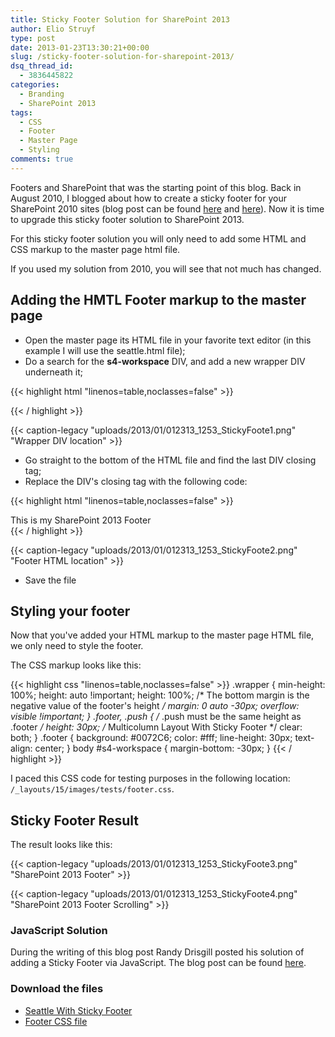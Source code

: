 ```yaml
---
title: Sticky Footer Solution for SharePoint 2013
author: Elio Struyf
type: post
date: 2013-01-23T13:30:21+00:00
slug: /sticky-footer-solution-for-sharepoint-2013/
dsq_thread_id:
  - 3836445822
categories:
  - Branding
  - SharePoint 2013
tags:
  - CSS
  - Footer
  - Master Page
  - Styling
comments: true
---
```


Footers and SharePoint that was the starting point of this blog. Back in August 2010, I blogged about how to create a sticky footer for your SharePoint 2010 sites (blog post can be found [here](https://www.eliostruyf.com/v4-master-with-sticky-footer-and-docked-ribbon/) and [here](http://eliostruyf.com/v4-master-sticky-footer-with-undocked-ribbon/)). Now it is time to upgrade this sticky footer solution to SharePoint 2013.

For this sticky footer solution you will only need to add some HTML and CSS markup to the master page html file.

If you used my solution from 2010, you will see that not much has changed.

## Adding the HMTL Footer markup to the master page

*   Open the master page its HTML file in your favorite text editor (in this example I will use the seattle.html file);
*   Do a search for the **s4-workspace** DIV, and add a new wrapper DIV underneath it;


{{< highlight html "linenos=table,noclasses=false" >}}
<!-- =Wrapper -->
<div class="wrapper">
{{< / highlight >}}


{{< caption-legacy "uploads/2013/01/012313_1253_StickyFoote1.png" "Wrapper DIV location" >}}

*   Go straight to the bottom of the HTML file and find the last DIV closing tag;
*   Replace the DIV's closing tag with the following code:


{{< highlight html "linenos=table,noclasses=false" >}}
    <!-- =Push is needed for the footer to be correctly placed on the page. ms-dialogHidden used to hide it in the dialogs. -->
    <div class="push ms-dialogHidden"></div>
  </div>
  <!-- =Footer: ms-dialogHidden used to hide it in the dialogs. -->
  <div class="footer ms-dialogHidden">
    <span>This is my SharePoint 2013 Footer</span>
  </div>
</div>
{{< / highlight >}}


{{< caption-legacy "uploads/2013/01/012313_1253_StickyFoote2.png" "Footer HTML location" >}}

*   Save the file

## Styling your footer

Now that you've added your HTML markup to the master page HTML file, we only need to style the footer.

The CSS markup looks like this:

{{< highlight css "linenos=table,noclasses=false" >}}
.wrapper {
  min-height: 100%;
  height: auto !important;
  height: 100%;
  /* The bottom margin is the negative value of the footer's height */
  margin: 0 auto -30px;
  overflow: visible !important;
}
.footer, .push {
  /* .push must be the same height as .footer */
  height: 30px;
  /* Multicolumn Layout With Sticky Footer */
  clear: both;
}
.footer {
  background: #0072C6;
  color: #fff;
  line-height: 30px;
  text-align: center;
}
body #s4-workspace {
  margin-bottom: -30px;
}
{{< / highlight >}}

I paced this CSS code for testing purposes in the following location: `/_layouts/15/images/tests/footer.css`.

## Sticky Footer Result

The result looks like this:

{{< caption-legacy "uploads/2013/01/012313_1253_StickyFoote3.png" "SharePoint 2013 Footer" >}}

{{< caption-legacy "uploads/2013/01/012313_1253_StickyFoote4.png" "SharePoint 2013 Footer Scrolling" >}}

### JavaScript Solution

During the writing of this blog post Randy Drisgill posted his solution of adding a Sticky Footer via JavaScript. The blog post can be found [here](http://blog.drisgill.com/2013/01/sticky-footers-in-sharepoint.html).

### Download the files

- [Seattle With Sticky Footer](/uploads/2013/01/seattle-with-sticky-footer.html)
- [Footer CSS file](/uploads/2013/01/footer.css)